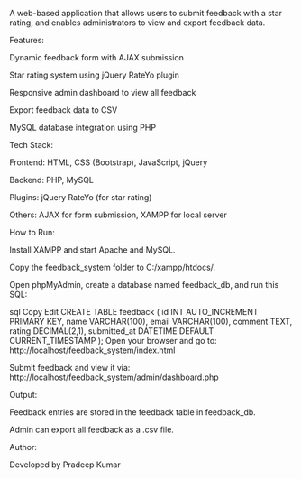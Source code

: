 A web-based application that allows users to submit feedback with a star rating, and enables administrators to view and export feedback data.

Features:

  Dynamic feedback form with AJAX submission
  
  Star rating system using jQuery RateYo plugin
  
  Responsive admin dashboard to view all feedback
  
  Export feedback data to CSV
  
  MySQL database integration using PHP

Tech Stack:

  Frontend: HTML, CSS (Bootstrap), JavaScript, jQuery
  
  Backend: PHP, MySQL
  
  Plugins: jQuery RateYo (for star rating)
  
  Others: AJAX for form submission, XAMPP for local server

How to Run:

  Install XAMPP and start Apache and MySQL.
  
  Copy the feedback_system folder to C:/xampp/htdocs/.
  
  Open phpMyAdmin, create a database named feedback_db, and run this SQL:
  
  sql
  Copy
  Edit
  CREATE TABLE feedback (
      id INT AUTO_INCREMENT PRIMARY KEY,
      name VARCHAR(100),
      email VARCHAR(100),
      comment TEXT,
      rating DECIMAL(2,1),
      submitted_at DATETIME DEFAULT CURRENT_TIMESTAMP
  );
  Open your browser and go to:
  http://localhost/feedback_system/index.html
  
  Submit feedback and view it via:
  http://localhost/feedback_system/admin/dashboard.php

Output:

  Feedback entries are stored in the feedback table in feedback_db.
  
  Admin can export all feedback as a .csv file.

Author:

  Developed by Pradeep Kumar
